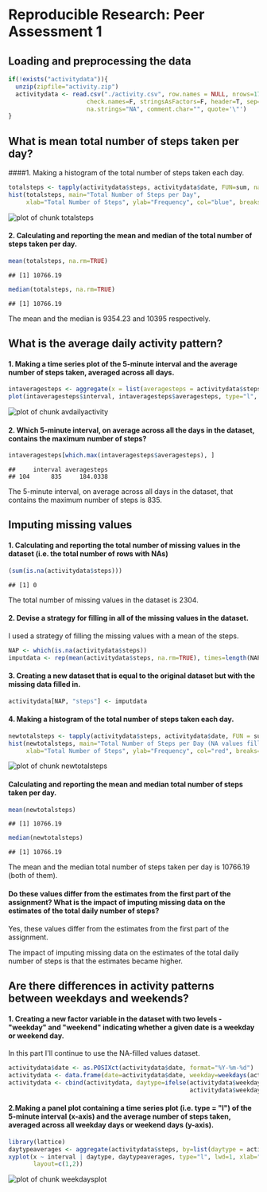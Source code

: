 # Reproducible Research: Peer Assessment 1

## Loading and preprocessing the data


```r
if(!exists("activitydata")){
  unzip(zipfile="activity.zip")
  activitydata <- read.csv("./activity.csv", row.names = NULL, nrows=17568, 
                      check.names=F, stringsAsFactors=F, header=T, sep=',', 
                      na.strings="NA", comment.char="", quote='\"')
}
```

## What is mean total number of steps taken per day?

####1.  Making a histogram of the total number of steps taken each day.


```r
totalsteps <- tapply(activitydata$steps, activitydata$date, FUN=sum, na.rm=TRUE)
hist(totalsteps, main="Total Number of Steps per Day", 
     xlab="Total Number of Steps", ylab="Frequency", col="blue", breaks=25)
```

![plot of chunk totalsteps](figure/totalsteps-1.png) 

#### 2. Calculating and reporting the mean and median of the total number of steps taken per day.


```r
mean(totalsteps, na.rm=TRUE)
```

```
## [1] 10766.19
```

```r
median(totalsteps, na.rm=TRUE)
```

```
## [1] 10766.19
```

The mean and the median is 9354.23 and 10395 respectively.

## What is the average daily activity pattern?

#### 1. Making a time series plot of the 5-minute interval and the average number of steps taken, averaged across all days.


```r
intaveragesteps <- aggregate(x = list(averagesteps = activitydata$steps), by = list(interval = activitydata$interval), FUN = mean, na.rm = TRUE)
plot(intaveragesteps$interval, intaveragesteps$averagesteps, type="l", col="red", xlab="The 5-minute Intervals", ylab="Average Number of Steps", main="Average Daily Activity Pattern")
```

![plot of chunk avdailyactivity](figure/avdailyactivity-1.png) 

#### 2. Which 5-minute interval, on average across all the days in the dataset, contains the maximum number of steps?


```r
intaveragesteps[which.max(intaveragesteps$averagesteps), ]
```

```
##     interval averagesteps
## 104      835     184.0338
```

The 5-minute interval, on average across all days in the dataset, that contains the maximum number of steps is 835.

## Imputing missing values

#### 1. Calculating and reporting the total number of missing values in the dataset (i.e. the total number of rows with NAs)


```r
(sum(is.na(activitydata$steps)))
```

```
## [1] 0
```

The total number of missing values in the dataset is 2304.

#### 2. Devise a strategy for filling in all of the missing values in the dataset.

I used a strategy of filling the missing values with a mean of the steps.


```r
NAP <- which(is.na(activitydata$steps))
imputdata <- rep(mean(activitydata$steps, na.rm=TRUE), times=length(NAP))
```

#### 3. Creating a new dataset that is equal to the original dataset but with the missing data filled in.


```r
activitydata[NAP, "steps"] <- imputdata
```

#### 4. Making a histogram of the total number of steps taken each day.


```r
newtotalsteps <- tapply(activitydata$steps, activitydata$date, FUN = sum)
hist(newtotalsteps, main="Total Number of Steps per Day (NA values filled)", 
     xlab="Total Number of Steps", ylab="Frequency", col="red", breaks=25)
```

![plot of chunk newtotalsteps](figure/newtotalsteps-1.png) 

#### Calculating and reporting the mean and median total number of steps taken per day.


```r
mean(newtotalsteps)
```

```
## [1] 10766.19
```

```r
median(newtotalsteps)
```

```
## [1] 10766.19
```

The mean and the median total number of steps taken per day is 10766.19 (both of them).

#### Do these values differ from the estimates from the first part of the assignment? What is the impact of imputing missing data on the estimates of the total daily number of steps?

Yes, these values differ from the estimates from the first part of the assignment.

The impact of imputing missing data on the estimates of the total daily number of steps is that the estimates became higher.

## Are there differences in activity patterns between weekdays and weekends?

#### 1. Creating a new factor variable in the dataset with two levels - "weekday" and "weekend" indicating whether a given date is a weekday or weekend day.

In this part I'll continue to use the NA-filled values dataset.


```r
activitydata$date <- as.POSIXct(activitydata$date, format="%Y-%m-%d")
activitydata <- data.frame(date=activitydata$date, weekday=weekdays(activitydata$date),                                            steps=activitydata$steps, interval=activitydata$interval)
activitydata <- cbind(activitydata, daytype=ifelse(activitydata$weekday == "Saturday" | 
                                                   activitydata$weekday == "Sunday", "weekend", "weekday"))
```

#### 2.Making a panel plot containing a time series plot (i.e. type = "l") of the 5-minute interval (x-axis) and the average number of steps taken, averaged across all weekday days or weekend days (y-axis).


```r
library(lattice)
daytypeaverages <- aggregate(activitydata$steps, by=list(daytype = activitydata$daytype, weekday = activitydata$weekday, interval = activitydata$interval), mean)
xyplot(x ~ interval | daytype, daytypeaverages, type="l", lwd=1, xlab="Interval", ylab="Number of Steps", 
       layout=c(1,2))
```

![plot of chunk weekdaysplot](figure/weekdaysplot-1.png) 
